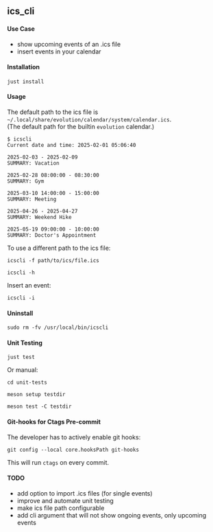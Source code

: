 ## ics_cli

#### Use Case

- show upcoming events of an .ics file
- insert events in your calendar


#### Installation

```
just install
```

#### Usage

The default path to the ics file is `~/.local/share/evolution/calendar/system/calendar.ics`.\
(The default path for the builtin `evolution` calendar.)

```
$ icscli
Current date and time: 2025-02-01 05:06:40

2025-02-03 - 2025-02-09
SUMMARY: Vacation

2025-02-28 08:00:00 - 08:30:00
SUMMARY: Gym

2025-03-10 14:00:00 - 15:00:00
SUMMARY: Meeting

2025-04-26 - 2025-04-27
SUMMARY: Weekend Hike

2025-05-19 09:00:00 - 10:00:00
SUMMARY: Doctor's Appointment
```

To use a different path to the ics file:
```
icscli -f path/to/ics/file.ics
```

```
icscli -h
```

Insert an event:
```
icscli -i
```


#### Uninstall

```
sudo rm -fv /usr/local/bin/icscli
```

#### Unit Testing

```
just test
```

Or manual:

```
cd unit-tests
```

```
meson setup testdir
```

```
meson test -C testdir
```

#### Git-hooks for Ctags Pre-commit

The developer has to actively enable git hooks:
```
git config --local core.hooksPath git-hooks
```
This will run `ctags` on every commit.

#### TODO

- add option to import .ics files (for single events)
- improve and automate unit testing
- make ics file path configurable
- add cli argument that will not show ongoing events, only upcoming events
